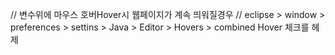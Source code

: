 // 변수위에 마우스 호버Hover시 웹페이지가 계속 띄워질경우
// eclipse > window > preferences > settins > Java > Editor > Hovers > combined Hover 체크를 헤제
